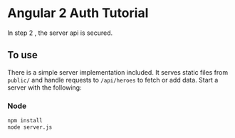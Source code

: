 
# Angular 2 Auth Tutorial

In step 2 , the server api is secured.

## To use

There is a simple server implementation included. It serves static files from `public/` and handle requests to `/api/heroes` to fetch or add data. Start a server with the following:

### Node

```sh
npm install
node server.js
```
